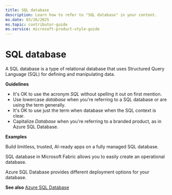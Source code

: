 ```yaml
---
title: SQL database
description: Learn how to refer to "SQL database" in your content.
ms.date: 03/26/2025
ms.topic: contributor-guide
ms.service: microsoft-product-style-guide
---
```



# SQL database

A SQL database is a type of relational database that uses Structured Query Language (SQL) for defining and manipulating data.

**Guidelines**

- It's OK to use the acronym *SQL* without spelling it out on first mention.
- Use lowercase *database* when you're referring to a SQL database or are using the term generally. 
- It's OK to use just the term when database when the SQL context is clear.
- Capitalize *Database* when you're referring to a branded product, as in Azure SQL Database.

**Examples**

Build limitless, trusted, AI-ready apps on a fully managed SQL database.

SQL database in Microsoft Fabric allows you to easily create an operational database.

Azure SQL Database provides different deployment options for your database.

**See also** [Azure SQL Database](~/a_z_names_terms/s/azure-sql-database.md)
